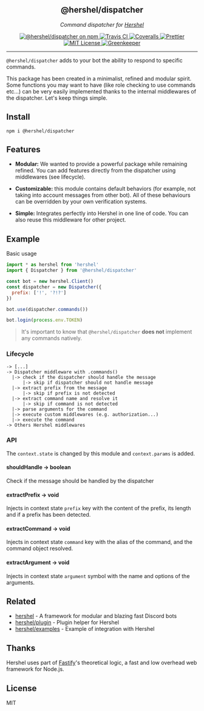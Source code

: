 <h2 align="center">@hershel/dispatcher</h2>

<p align="center">
  <em>Command dispatcher for <a href="https://github.com/hershel/hershel">Hershel</a></em>
</p>

<p align="center">
  <a href="https://www.npmjs.com/package/@hershel/dispatcher">
    <img alt="@hershel/dispatcher on npm" 
    src="https://badgen.net/npm/v/@hershel/dispatcher">
  </a>
  <a href="https://travis-ci.com/hershel/dispatcher">
    <img alt="Travis CI" 
    src="https://travis-ci.com/hershel/dispatcher.svg?branch=master">
  </a>
  <a href="https://coveralls.io/github/hershel/dispatcher">
    <img alt="Coveralls"
    src="https://coveralls.io/repos/github/hershel/dispatcher/badge.svg?branch=dev">
  </a>
  <a href="https://github.com/prettier/prettier">
    <img alt="Prettier"
    src="https://img.shields.io/badge/code_style-prettier-ff69b4.svg">
  </a>
  <a href="https://github.com/hershel/dispatcher/blob/master/LICENSE">
    <img alt="MIT License"
    src="https://img.shields.io/badge/License-MIT-yellow.svg">
  </a>
  <a href="https://greenkeeper.io">
    <img alt="Greenkeeper"
    src="https://badges.greenkeeper.io/hershel/dispatcher.svg">
  </a>
</p>

---

`@hershel/dispatcher` adds to your bot the ability to respond to specific commands.

This package has been created in a minimalist, refined and modular spirit. Some functions you may want to have (like role checking to use commands etc...) can be very easily implemented thanks to the internal middlewares of the dispatcher. Let's keep things simple.

## Install

```
npm i @hershel/dispatcher
```

## Features

- **Modular:** We wanted to provide a powerful package while remaining refined. You can add features directly from the dispatcher using middlewares (see lifecycle).

- **Customizable:** this module contains default behaviors (for example, not taking into account messages from other bot). All of these behaviours can be overridden by your own verification systems.

- **Simple:** Integrates perfectly into Hershel in one line of code. You can also reuse this middleware for other project.

## Example

Basic usage

```js
import * as hershel from 'hershel'
import { Dispatcher } from '@hershel/dispatcher'

const bot = new hershel.Client()
const dispatcher = new Dispatcher({
  prefix: ['!', '?!?']
})

bot.use(dispatcher.commands())

bot.login(process.env.TOKEN)
```

> It's important to know that `@hershel/dispatcher` **does not** implement any commands natively.

### Lifecycle

```
-> [...]
-> Dispatcher middleware with .commands()
  |-> check if the dispatcher should handle the message
      |-> skip if dispatcher should not handle message
  |-> extract prefix from the message
      |-> skip if prefix is not detected
  |-> extract command name and resolve it
      |-> skip if command is not detected
  |-> parse arguments for the command
  |-> execute custom middlewares (e.g. authorization...)
  |-> execute the command
-> Others Hershel middlewares
```

### API

The `context.state` is changed by this module and `context.params` is added.

#### shouldHandle -> boolean

Check if the message should be handled by the dispatcher

#### extractPrefix -> void

Injects in context state `prefix` key with the content of the prefix, its length and if a prefix has been detected.

#### extractCommand -> void

Injects in context state `command` key with the alias of the command, and the command object resolved.

#### extractArgument -> void

Injects in context state `argument` symbol with the name and options of the arguments.

## Related

- [hershel](https://github.com/hershel/hershel) - A framework for modular and blazing fast Discord bots
- [hershel/plugin](https://github.com/hershel/plugin) - Plugin helper for Hershel
- [hershel/examples](https://github.com/hershel/examples) - Example of integration with Hershel

## Thanks

Hershel uses part of [Fastify](https://github.com/fastify/fastify)'s theoretical logic, a fast and low overhead web framework for Node.js.

## License

MIT
